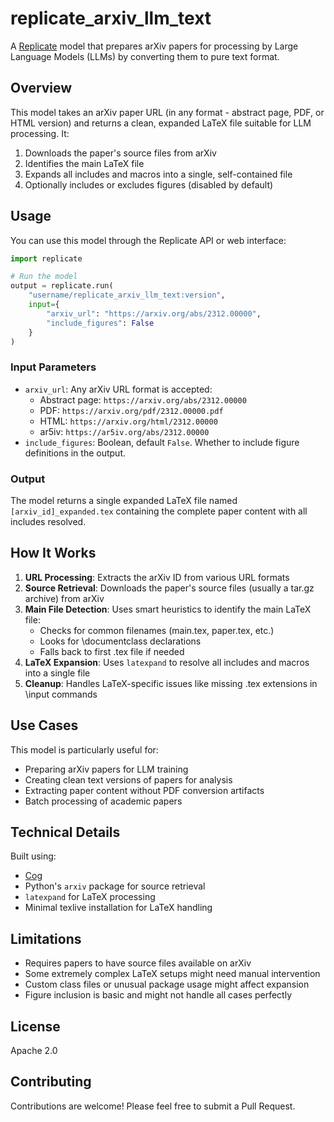 # replicate_arxiv_llm_text

A [Replicate](https://replicate.com) model that prepares arXiv papers for processing by Large Language Models (LLMs) by converting them to pure text format.

## Overview

This model takes an arXiv paper URL (in any format - abstract page, PDF, or HTML version) and returns a clean, expanded LaTeX file suitable for LLM processing. It:

1. Downloads the paper's source files from arXiv
2. Identifies the main LaTeX file
3. Expands all includes and macros into a single, self-contained file
4. Optionally includes or excludes figures (disabled by default)

## Usage

You can use this model through the Replicate API or web interface:

```python
import replicate

# Run the model
output = replicate.run(
    "username/replicate_arxiv_llm_text:version",
    input={
        "arxiv_url": "https://arxiv.org/abs/2312.00000",
        "include_figures": False
    }
)
```

### Input Parameters

- `arxiv_url`: Any arXiv URL format is accepted:
  - Abstract page: `https://arxiv.org/abs/2312.00000`
  - PDF: `https://arxiv.org/pdf/2312.00000.pdf`
  - HTML: `https://arxiv.org/html/2312.00000`
  - ar5iv: `https://ar5iv.org/abs/2312.00000`
- `include_figures`: Boolean, default `False`. Whether to include figure definitions in the output.

### Output

The model returns a single expanded LaTeX file named `[arxiv_id]_expanded.tex` containing the complete paper content with all includes resolved.

## How It Works

1. **URL Processing**: Extracts the arXiv ID from various URL formats
2. **Source Retrieval**: Downloads the paper's source files (usually a tar.gz archive) from arXiv
3. **Main File Detection**: Uses smart heuristics to identify the main LaTeX file:
   - Checks for common filenames (main.tex, paper.tex, etc.)
   - Looks for \documentclass declarations
   - Falls back to first .tex file if needed
4. **LaTeX Expansion**: Uses `latexpand` to resolve all includes and macros into a single file
5. **Cleanup**: Handles LaTeX-specific issues like missing .tex extensions in \input commands

## Use Cases

This model is particularly useful for:
- Preparing arXiv papers for LLM training
- Creating clean text versions of papers for analysis
- Extracting paper content without PDF conversion artifacts
- Batch processing of academic papers

## Technical Details

Built using:
- [Cog](https://github.com/replicate/cog)
- Python's `arxiv` package for source retrieval
- `latexpand` for LaTeX processing
- Minimal texlive installation for LaTeX handling

## Limitations

- Requires papers to have source files available on arXiv
- Some extremely complex LaTeX setups might need manual intervention
- Custom class files or unusual package usage might affect expansion
- Figure inclusion is basic and might not handle all cases perfectly

## License

Apache 2.0

## Contributing

Contributions are welcome! Please feel free to submit a Pull Request.

